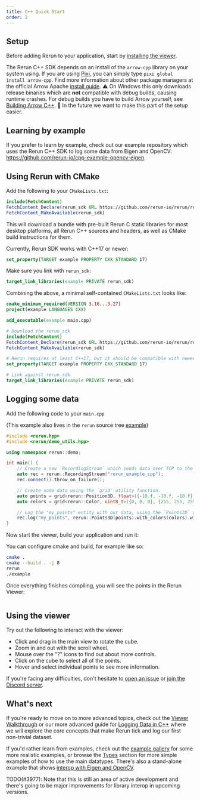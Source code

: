 ```yaml
---
title: C++ Quick Start
order: 2
---
```


## Setup
Before adding Rerun to your application, start by [installing the viewer](installing-viewer.md).

The Rerun C++ SDK depends on an install of the `arrow-cpp` library on your system using.
If you are using [Pixi](https://prefix.dev/docs/pixi/overview), you can simply type `pixi global install arrow-cpp`.
Find more information about other package managers at the official Arrow Apache [install guide](https://arrow.apache.org/install/).
⚠️ On Windows this only downloads release binaries which are **not** compatible with debug builds, causing runtime crashes. For debug builds you have to build Arrow yourself, see [Building Arrow C++](https://arrow.apache.org/docs/developers/cpp/building.html).
🚧 In the future we want to make this part of the setup easier.

## Learning by example
If you prefer to learn by example, check out our example repository which uses the Rerun C++ SDK to log some data from Eigen and OpenCV: <https://github.com/rerun-io/cpp-example-opencv-eigen>.

## Using Rerun with CMake
Add the following to your `CMakeLists.txt`:

```cmake
include(FetchContent)
FetchContent_Declare(rerun_sdk URL https://github.com/rerun-io/rerun/releases/download/prerelease/rerun_cpp_sdk.zip) # TODO(#3962): update link
FetchContent_MakeAvailable(rerun_sdk)
```

This will download a bundle with pre-built Rerun C static libraries for most desktop platforms, all Rerun C++ sources and headers, as well as CMake build instructions for them.

Currently, Rerun SDK works with C++17 or newer:
```cmake
set_property(TARGET example PROPERTY CXX_STANDARD 17)
```

Make sure you link with `rerun_sdk`:
```cmake
target_link_libraries(example PRIVATE rerun_sdk)
```

Combining the above, a minimal self-contained `CMakeLists.txt` looks like:
```cmake
cmake_minimum_required(VERSION 3.16...3.27)
project(example LANGUAGES CXX)

add_executable(example main.cpp)

# Download the rerun_sdk
include(FetchContent)
FetchContent_Declare(rerun_sdk URL https://github.com/rerun-io/rerun/releases/download/prerelease/rerun_cpp_sdk.zip) # TODO(#3962): update link
FetchContent_MakeAvailable(rerun_sdk)

# Rerun requires at least C++17, but it should be compatible with newer versions.
set_property(TARGET example PROPERTY CXX_STANDARD 17)

# Link against rerun_sdk.
target_link_libraries(example PRIVATE rerun_sdk)
```

## Logging some data
Add the following code to your `main.cpp`
<!-- TODO(#3962): Update Link -->
(This example also lives in the `rerun` source tree [example](https://github.com/rerun-io/rerun/blob/main/examples/cpp/minimal/main.cpp))
```cpp
#include <rerun.hpp>
#include <rerun/demo_utils.hpp>

using namespace rerun::demo;

int main() {
    // Create a new `RecordingStream` which sends data over TCP to the viewer process.
    auto rec = rerun::RecordingStream("rerun_example_cpp");
    rec.connect().throw_on_failure();

    // Create some data using the `grid` utility function.
    auto points = grid<rerun::Position3D, float>({-10.f, -10.f, -10.f}, {10.f, 10.f, 10.f}, 10);
    auto colors = grid<rerun::Color, uint8_t>({0, 0, 0}, {255, 255, 255}, 10);

    // Log the "my_points" entity with our data, using the `Points3D` archetype.
    rec.log("my_points", rerun::Points3D(points).with_colors(colors).with_radii({0.5f}));
}
```

Now start the viewer, build your application and run it:

You can configure cmake and build, for example like so:
```bash
cmake .
cmake --build . -j 8
rerun
./example
```

Once everything finishes compiling, you will see the points in the Rerun Viewer:

<picture>
  <img src="https://static.rerun.io/intro_cpp_result/398c8fb79766e370a65b051b38eac680671c348a/full.png" alt="">
  <source media="(max-width: 480px)" srcset="https://static.rerun.io/intro_cpp_result/398c8fb79766e370a65b051b38eac680671c348a/480w.png">
  <source media="(max-width: 768px)" srcset="https://static.rerun.io/intro_cpp_result/398c8fb79766e370a65b051b38eac680671c348a/768w.png">
  <source media="(max-width: 1024px)" srcset="https://static.rerun.io/intro_cpp_result/398c8fb79766e370a65b051b38eac680671c348a/1024w.png">
  <source media="(max-width: 1200px)" srcset="https://static.rerun.io/intro_cpp_result/398c8fb79766e370a65b051b38eac680671c348a/1200w.png">
</picture>

## Using the viewer
Try out the following to interact with the viewer:
 * Click and drag in the main view to rotate the cube.
 * Zoom in and out with the scroll wheel.
 * Mouse over the "?" icons to find out about more controls.
 * Click on the cube to select all of the points.
 * Hover and select individual points to see more information.

If you're facing any difficulties, don't hesitate to [open an issue](https://github.com/rerun-io/rerun/issues/new/choose) or [join the Discord server](https://discord.gg/PXtCgFBSmH).

## What's next

If you're ready to move on to more advanced topics, check out the [Viewer Walkthrough](viewer-walkthrough.md) or our
more advanced guide for [Logging Data in C++](logging-cpp.md) where we will explore the core concepts that make
Rerun tick and log our first non-trivial dataset.

If you'd rather learn from examples, check out the [example gallery](/examples) for some more realistic examples, or browse the [Types](../reference/types.md) section for more simple examples of how to use the main datatypes.
There's also a stand-alone example that shows [interop with Eigen and OpenCV](https://github.com/rerun-io/cpp-example-opencv-eigen).

TODO(#3977): Note that this is still an area of active development and there's going to be major improvements for library interop in upcoming versions.

